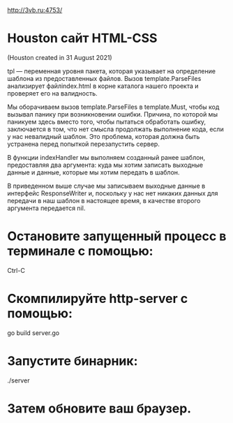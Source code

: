 http://3vb.ru:4753/

# Houston сайт HTML-CSS

(Houston created in 31 August 2021)

tpl — переменная уровня пакета, 
которая указывает на определение шаблона 
из предоставленных файлов. 
Вызов template.ParseFiles анализирует файлindex.html 
в корне каталога нашего проекта и 
проверяет его на валидность.


Мы оборачиваем вызов template.ParseFiles в template.Must, 
чтобы код вызывал панику при возникновении ошибки. 
Причина, по которой мы паникуем здесь вместо того, 
чтобы пытаться обработать ошибку, 
заключается в том, что нет смысла продолжать 
выполнение кода, если у нас невалидный шаблон. 
Это проблема, которая должна быть устранена 
перед попыткой перезапустить сервер.


В функции indexHandler мы выполняем созданный ранее шаблон,
предоставляя два аргумента: 
куда мы хотим записать выходные данные и 
данные, которые мы хотим передать в шаблон.


В приведенном выше случае мы записываем выходные данные 
в интерфейс ResponseWriter
и, поскольку у нас нет никаких данных для передачи 
в наш шаблон в настоящее время, 
в качестве второго аргумента передается nil.


# Остановите запущенный процесс в терминале с помощью: 

Ctrl-C 

# Скомпилируйте http-server с помощью: 

go build server.go

# Запустите бинарник:

./server 

# Затем обновите ваш браузер.

